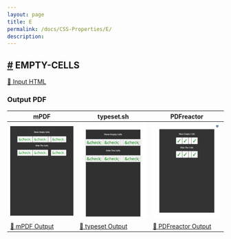 ```yaml
---
layout: page
title: E
permalink: /docs/CSS-Properties/E/
description: 
---
```




## <a name="EMPTY-CELLS" id="EMPTY-CELLS" href="#EMPTY-CELLS">#</a> EMPTY-CELLS

[📄 Input HTML](/html/CSS%20Properties/E/empty-cells.html)

### Output PDF

| mPDF | typeset.sh | PDFreactor |
|---------|---------|---------|
| ![mPDF Preview](mpdf__html_CSS_Properties_E_empty-cells.html.png) | ![typeset Preview](typeset__html_CSS_Properties_E_empty-cells.html.png) | ![PDFreactor Preview](pdfreactor__html_CSS_Properties_E_empty-cells.html.png) |
| [📕 mPDF Output](mpdf__html_CSS_Properties_E_empty-cells.html.pdf) | [📕 typeset Output](typeset__html_CSS_Properties_E_empty-cells.html.pdf) | [📕 PDFreactor Output](pdfreactor__html_CSS_Properties_E_empty-cells.html.pdf) |



